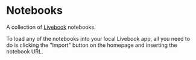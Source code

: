 # Notebooks

A collection of [Livebook](https://github.com/elixir-nx/livebook) notebooks.

To load any of the notebooks into your local Livebook app,
all you need to do is clicking the "Import" button on the homepage
and inserting the notebook URL.

